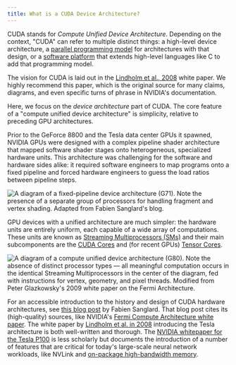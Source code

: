 ```yaml
---
title: What is a CUDA Device Architecture?
---
```


CUDA stands for _Compute Unified Device Architecture_. Depending on the context,
"CUDA" can refer to multiple distinct things: a high-level device architecture,
a
[parallel programming model](/gpu-glossary/device-software/cuda-programming-model)
for architectures with that design, or a
[software platform](/gpu-glossary/host-software/cuda-software-platform) that
extends high-level languages like C to add that programming model.

The vision for CUDA is laid out in the
[Lindholm et al., 2008](https://www.cs.cmu.edu/afs/cs/academic/class/15869-f11/www/readings/lindholm08_tesla.pdf)
white paper. We highly recommend this paper, which is the original source for
many claims, diagrams, and even specific turns of phrase in NVIDIA's
documentation.

Here, we focus on the _device architecture_ part of CUDA. The core feature of a
"compute unified device architecture" is simplicity, relative to preceding GPU
architectures.

Prior to the GeForce 8800 and the Tesla data center GPUs it spawned, NVIDIA GPUs
were designed with a complex pipeline shader architecture that mapped software
shader stages onto heterogeneous, specialized hardware units. This architecture
was challenging for the software and hardware sides alike: it required software
engineers to map programs onto a fixed pipeline and forced hardware engineers to
guess the load ratios between pipeline steps.

![A diagram of a fixed-pipeline device architecture (G71). Note the presence of a separate group of processors for handling fragment and vertex shading. Adapted from [Fabien Sanglard's blog](https://fabiensanglard.net/cuda/).](themed-image://fixed-pipeline-g71.svg)

GPU devices with a unified architecture are much simpler: the hardware units are
entirely uniform, each capable of a wide array of computations. These units are
known as
[Streaming Multiprocessors (SMs)](/gpu-glossary/device-hardware/streaming-multiprocessor)
and their main subcomponents are the
[CUDA Cores](/gpu-glossary/device-hardware/cuda-core) and (for recent GPUs)
[Tensor Cores](/gpu-glossary/device-hardware/tensor-core).

![A diagram of a compute unified device architecture (G80). Note the absence of distinct processor types — all meaningful computation occurs in the identical [Streaming Multiprocessors](/gpu-glossary/device-hardware/streaming-multiprocessor) in the center of the diagram, fed with instructions for vertex, geometry, and pixel threads. Modified from [Peter Glazkowsky's 2009 white paper on the Fermi Architecture](https://www.nvidia.com/content/pdf/fermi_white_papers/p.glaskowsky_nvidia%27s_fermi-the_first_complete_gpu_architecture.pdf).](themed-image://cuda-g80.svg)

For an accessible introduction to the history and design of CUDA hardware
architectures, see [this blog post](https://fabiensanglard.net/cuda/) by Fabien
Sanglard. That blog post cites its (high-quality) sources, like NVIDIA's
[Fermi Compute Architecture white paper](https://fabiensanglard.net/cuda/Fermi_Compute_Architecture_Whitepaper.pdf).
The white paper by
[Lindholm et al. in 2008](https://www.cs.cmu.edu/afs/cs/academic/class/15869-f11/www/readings/lindholm08_tesla.pdf)
introducing the Tesla architecture is both well-written and thorough. The
[NVIDIA whitepaper for the Tesla P100](https://images.nvidia.com/content/pdf/tesla/whitepaper/pascal-architecture-whitepaper.pdf)
is less scholarly but documents the introduction of a number of features that
are critical for today's large-scale neural network workloads, like NVLink and
[on-package high-bandwidth memory](/gpu-glossary/device-hardware/gpu-ram).

